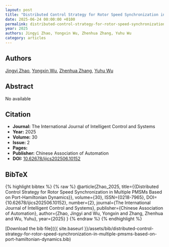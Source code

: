 ```yaml
---
layout: post
title: "Distributed Control Strategy for Rotor Speed Synchronization in Multiple PMSMs Based on Port-Hamiltonian Dynamics"
date: 2025-06-24 00:00:00 +0100
permalink: distributed-control-strategy-for-rotor-speed-synchronization-in-multiple-pmsms-based-on-port-hamiltonian-dynamics
year: 2025
authors: Jingyi Zhao, Yongxin Wu, Zhenhua Zhang, Yuhu Wu
category: articles
---
```

 
## Authors
[Jingyi Zhao](authors/jingyi-zhao), [Yongxin Wu](authors/yongxin-wu), [Zhenhua Zhang](authors/zhenhua-zhang), [Yuhu Wu](authors/yuhu-wu)
 
## Abstract
No  available
 
## Citation
- **Journal:** The International Journal of Intelligent Control and Systems
- **Year:** 2025
- **Volume:** 30
- **Issue:** 2
- **Pages:** 
- **Publisher:** Chinese Association of Automation
- **DOI:** [10.62678/ijics202506.10152](https://doi.org/10.62678/ijics202506.10152)
 
## BibTeX
{% highlight bibtex %}
{% raw %}
@article{Zhao_2025,
  title={{Distributed Control Strategy for Rotor Speed Synchronization in Multiple PMSMs Based on Port-Hamiltonian Dynamics}},
  volume={30},
  ISSN={0218-7965},
  DOI={10.62678/ijics202506.10152},
  number={2},
  journal={The International Journal of Intelligent Control and Systems},
  publisher={Chinese Association of Automation},
  author={Zhao, Jingyi and Wu, Yongxin and Zhang, Zhenhua and Wu, Yuhu},
  year={2025}
}
{% endraw %}
{% endhighlight %}
 
[Download the bib file]({{ site.baseurl }}/assets/bib/distributed-control-strategy-for-rotor-speed-synchronization-in-multiple-pmsms-based-on-port-hamiltonian-dynamics.bib)
 
